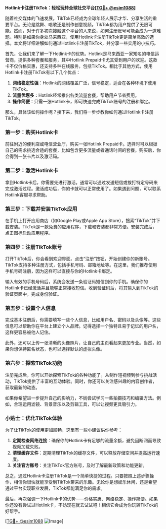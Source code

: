 **Hotlink卡注册TikTok：轻松玩转全球社交平台[[TG💪+ @esim1088](https://t.me/s/esim1088)]**

随着社交媒体的飞速发展，TikTok已经成为全球年轻人展示才华、分享生活的重要平台。无论是跳舞、唱歌还是制作创意视频，TikTok都为用户提供了无限可能。然而，对于许多初次接触这个平台的人来说，如何注册账号可能会成为一道难题。特别是如果你身处马来西亚，使用Hotlink卡注册TikTok更是简单高效的选择。本文将详细讲解如何通过Hotlink卡注册TikTok，并分享一些实用的小技巧。

首先，让我们来了解一下Hotlink卡的优势。Hotlink是马来西亚一家知名的电信运营商，提供多种套餐和服务，其中Hotlink Prepaid卡尤其受到用户的欢迎。这款卡不仅价格实惠，还支持多种在线服务，包括TikTok。相比于其他方式，使用Hotlink卡注册TikTok有以下几个优点：

1. **网络稳定性强**：Hotlink的网络覆盖广泛，信号稳定，适合在各种环境下使用TikTok。
2. **流量优惠多**：Hotlink经常推出各类流量套餐，帮助用户节省费用。
3. **操作简便**：只需一张Hotlink卡，即可快速完成TikTok账号的注册和绑定。

那么，具体该如何操作呢？接下来，我们将一步步教你如何通过Hotlink卡注册TikTok。

### 第一步：购买Hotlink卡

前往附近的便利店或电信营业厅，购买一张Hotlink Prepaid卡。选择时可以根据自己的需求挑选合适的套餐，比如包含更多流量或者通话时间的套餐。购买后，你会得到一张卡片以及激活码。

### 第二步：激活Hotlink卡

拿到Hotlink卡后，你需要先进行激活。通常可以通过发送短信或拨打特定号码来完成激活过程。激活成功后，你的卡就可以正常使用了。如果遇到问题，可以联系Hotlink客服寻求帮助。

### 第三步：下载并安装TikTok应用

在手机上打开应用商店（如Google Play或Apple App Store），搜索“TikTok”并下载安装。TikTok是一款免费的应用程序，下载和安装都非常方便。安装完成后，点击图标启动应用程序。

### 第四步：注册TikTok账号

打开TikTok后，你会看到欢迎界面。点击“注册”按钮，开始创建你的新账号。TikTok支持多种注册方式，包括手机号码、邮箱地址等。在这里，我们推荐使用手机号码注册，因为这样可以直接与你的Hotlink卡绑定。

输入有效的手机号码后，系统会发送一条验证码短信到你的手机。确保你的Hotlink卡已经激活并且能够正常接收短信。收到验证码后，将其输入到TikTok的验证页面中，完成身份验证。

### 第五步：设置个人信息

完成基本注册后，你需要填写一些个人信息，比如用户名、密码以及头像等。这些信息可以帮助你在平台上建立个人品牌。记得选择一个独特且易于记忆的用户名，这样更容易被他人记住。

此外，还可以上传一张清晰的头像照片，让自己的主页看起来更加专业。当然，如果你想保持匿名状态，也可以选择默认的虚拟头像。

### 第六步：探索TikTok功能

注册完成后，你可以开始探索TikTok的各种功能了。从制作短视频到参与挑战活动，TikTok提供了丰富的互动体验。同时，你还可以关注感兴趣的内容创作者，获取最新的动态。

如果你希望进一步提升自己的影响力，不妨尝试学习一些拍摄技巧和编辑方法。例如，合理运用滤镜、背景音乐以及剪辑工具，可以让视频更具吸引力。

### 小贴士：优化TikTok体验

为了让TikTok的使用更加顺畅，这里有一些小建议供你参考：

1. **定期检查网络连接**：确保你的Hotlink卡有足够的流量余额，避免因断网而导致视频加载失败。
2. **清理缓存文件**：定期清理TikTok的缓存文件，可以释放存储空间并提高运行速度。
3. **关注官方账号**：关注TikTok官方账号，及时了解最新政策和功能更新。

总之，通过Hotlink卡注册TikTok是一个简单快捷的过程。只要按照上述步骤操作，相信你很快就能享受到TikTok带来的乐趣。无论你是想娱乐休闲，还是希望通过平台实现职业发展，TikTok都能满足你的需求。

最后，再次强调一下Hotlink卡的优势——价格实惠、网络稳定、操作简便。如果你还没有尝试过Hotlink卡，不妨现在就去试试吧！相信它会成为你玩转TikTok的好帮手。

[[TG💪+ @esim1088](https://t.me/s/esim1088) ![Image](https://i.postimg.cc/4NQfJmqS/Snipaste-2025-05-13-00-14-12.png)]